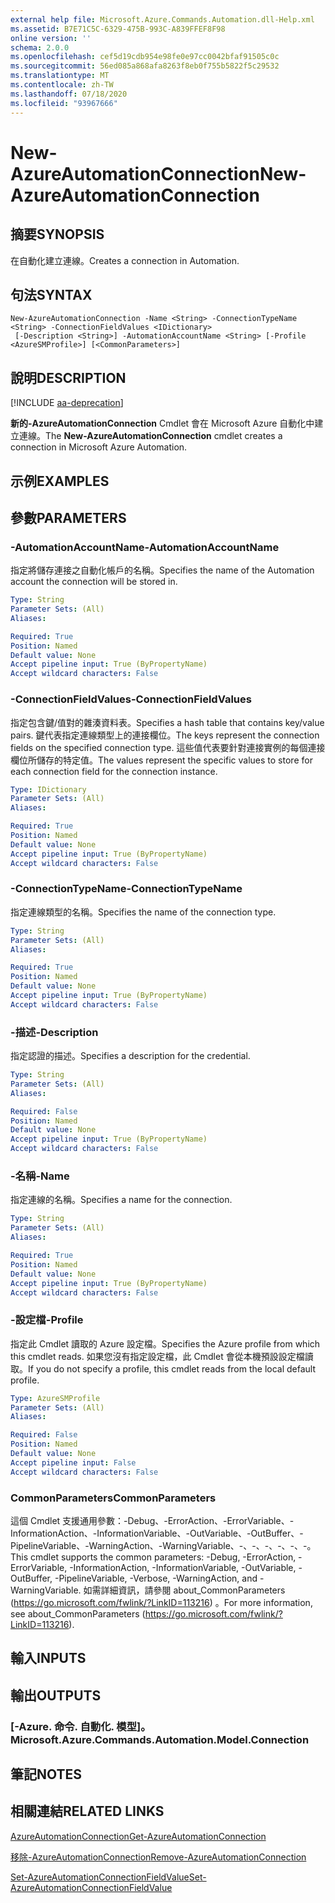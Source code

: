 ```yaml
---
external help file: Microsoft.Azure.Commands.Automation.dll-Help.xml
ms.assetid: B7E71C5C-6329-475B-993C-A839FFEF8F98
online version: ''
schema: 2.0.0
ms.openlocfilehash: cef5d19cdb954e98fe0e97cc0042bfaf91505c0c
ms.sourcegitcommit: 56ed085a868afa8263f8eb0f755b5822f5c29532
ms.translationtype: MT
ms.contentlocale: zh-TW
ms.lasthandoff: 07/18/2020
ms.locfileid: "93967666"
---
```

# <span data-ttu-id="e0b89-101">New-AzureAutomationConnection</span><span class="sxs-lookup"><span data-stu-id="e0b89-101">New-AzureAutomationConnection</span></span>

## <span data-ttu-id="e0b89-102">摘要</span><span class="sxs-lookup"><span data-stu-id="e0b89-102">SYNOPSIS</span></span>

<span data-ttu-id="e0b89-103">在自動化建立連線。</span><span class="sxs-lookup"><span data-stu-id="e0b89-103">Creates a connection in Automation.</span></span>

## <span data-ttu-id="e0b89-104">句法</span><span class="sxs-lookup"><span data-stu-id="e0b89-104">SYNTAX</span></span>

```
New-AzureAutomationConnection -Name <String> -ConnectionTypeName <String> -ConnectionFieldValues <IDictionary>
 [-Description <String>] -AutomationAccountName <String> [-Profile <AzureSMProfile>] [<CommonParameters>]
```

## <span data-ttu-id="e0b89-105">說明</span><span class="sxs-lookup"><span data-stu-id="e0b89-105">DESCRIPTION</span></span>

[!INCLUDE [aa-deprecation](../include/aa-deprecation.md)]

<span data-ttu-id="e0b89-106">**新的-AzureAutomationConnection** Cmdlet 會在 Microsoft Azure 自動化中建立連線。</span><span class="sxs-lookup"><span data-stu-id="e0b89-106">The **New-AzureAutomationConnection** cmdlet creates a connection in Microsoft Azure Automation.</span></span>

## <span data-ttu-id="e0b89-107">示例</span><span class="sxs-lookup"><span data-stu-id="e0b89-107">EXAMPLES</span></span>

## <span data-ttu-id="e0b89-108">參數</span><span class="sxs-lookup"><span data-stu-id="e0b89-108">PARAMETERS</span></span>

### <span data-ttu-id="e0b89-109">-AutomationAccountName</span><span class="sxs-lookup"><span data-stu-id="e0b89-109">-AutomationAccountName</span></span>
<span data-ttu-id="e0b89-110">指定將儲存連接之自動化帳戶的名稱。</span><span class="sxs-lookup"><span data-stu-id="e0b89-110">Specifies the name of the Automation account the connection will be stored in.</span></span>

```yaml
Type: String
Parameter Sets: (All)
Aliases: 

Required: True
Position: Named
Default value: None
Accept pipeline input: True (ByPropertyName)
Accept wildcard characters: False
```

### <span data-ttu-id="e0b89-111">-ConnectionFieldValues</span><span class="sxs-lookup"><span data-stu-id="e0b89-111">-ConnectionFieldValues</span></span>
<span data-ttu-id="e0b89-112">指定包含鍵/值對的雜湊資料表。</span><span class="sxs-lookup"><span data-stu-id="e0b89-112">Specifies a hash table that contains key/value pairs.</span></span>
<span data-ttu-id="e0b89-113">鍵代表指定連線類型上的連接欄位。</span><span class="sxs-lookup"><span data-stu-id="e0b89-113">The keys represent the connection fields on the specified connection type.</span></span>
<span data-ttu-id="e0b89-114">這些值代表要針對連接實例的每個連接欄位所儲存的特定值。</span><span class="sxs-lookup"><span data-stu-id="e0b89-114">The values represent the specific values to store for each connection field for the connection instance.</span></span>

```yaml
Type: IDictionary
Parameter Sets: (All)
Aliases: 

Required: True
Position: Named
Default value: None
Accept pipeline input: True (ByPropertyName)
Accept wildcard characters: False
```

### <span data-ttu-id="e0b89-115">-ConnectionTypeName</span><span class="sxs-lookup"><span data-stu-id="e0b89-115">-ConnectionTypeName</span></span>
<span data-ttu-id="e0b89-116">指定連線類型的名稱。</span><span class="sxs-lookup"><span data-stu-id="e0b89-116">Specifies the name of the connection type.</span></span>

```yaml
Type: String
Parameter Sets: (All)
Aliases: 

Required: True
Position: Named
Default value: None
Accept pipeline input: True (ByPropertyName)
Accept wildcard characters: False
```

### <span data-ttu-id="e0b89-117">-描述</span><span class="sxs-lookup"><span data-stu-id="e0b89-117">-Description</span></span>
<span data-ttu-id="e0b89-118">指定認證的描述。</span><span class="sxs-lookup"><span data-stu-id="e0b89-118">Specifies a description for the credential.</span></span>

```yaml
Type: String
Parameter Sets: (All)
Aliases: 

Required: False
Position: Named
Default value: None
Accept pipeline input: True (ByPropertyName)
Accept wildcard characters: False
```

### <span data-ttu-id="e0b89-119">-名稱</span><span class="sxs-lookup"><span data-stu-id="e0b89-119">-Name</span></span>
<span data-ttu-id="e0b89-120">指定連線的名稱。</span><span class="sxs-lookup"><span data-stu-id="e0b89-120">Specifies a name for the connection.</span></span>

```yaml
Type: String
Parameter Sets: (All)
Aliases: 

Required: True
Position: Named
Default value: None
Accept pipeline input: True (ByPropertyName)
Accept wildcard characters: False
```

### <span data-ttu-id="e0b89-121">-設定檔</span><span class="sxs-lookup"><span data-stu-id="e0b89-121">-Profile</span></span>
<span data-ttu-id="e0b89-122">指定此 Cmdlet 讀取的 Azure 設定檔。</span><span class="sxs-lookup"><span data-stu-id="e0b89-122">Specifies the Azure profile from which this cmdlet reads.</span></span>
<span data-ttu-id="e0b89-123">如果您沒有指定設定檔，此 Cmdlet 會從本機預設設定檔讀取。</span><span class="sxs-lookup"><span data-stu-id="e0b89-123">If you do not specify a profile, this cmdlet reads from the local default profile.</span></span>

```yaml
Type: AzureSMProfile
Parameter Sets: (All)
Aliases: 

Required: False
Position: Named
Default value: None
Accept pipeline input: False
Accept wildcard characters: False
```

### <span data-ttu-id="e0b89-124">CommonParameters</span><span class="sxs-lookup"><span data-stu-id="e0b89-124">CommonParameters</span></span>
<span data-ttu-id="e0b89-125">這個 Cmdlet 支援通用參數：-Debug、-ErrorAction、-ErrorVariable、-InformationAction、-InformationVariable、-OutVariable、-OutBuffer、-PipelineVariable、-WarningAction、-WarningVariable、-、-、-、-、-、-。</span><span class="sxs-lookup"><span data-stu-id="e0b89-125">This cmdlet supports the common parameters: -Debug, -ErrorAction, -ErrorVariable, -InformationAction, -InformationVariable, -OutVariable, -OutBuffer, -PipelineVariable, -Verbose, -WarningAction, and -WarningVariable.</span></span> <span data-ttu-id="e0b89-126">如需詳細資訊，請參閱 about_CommonParameters (https://go.microsoft.com/fwlink/?LinkID=113216) 。</span><span class="sxs-lookup"><span data-stu-id="e0b89-126">For more information, see about_CommonParameters (https://go.microsoft.com/fwlink/?LinkID=113216).</span></span>

## <span data-ttu-id="e0b89-127">輸入</span><span class="sxs-lookup"><span data-stu-id="e0b89-127">INPUTS</span></span>

## <span data-ttu-id="e0b89-128">輸出</span><span class="sxs-lookup"><span data-stu-id="e0b89-128">OUTPUTS</span></span>

### <span data-ttu-id="e0b89-129">[-Azure. 命令. 自動化. 模型]。</span><span class="sxs-lookup"><span data-stu-id="e0b89-129">Microsoft.Azure.Commands.Automation.Model.Connection</span></span>

## <span data-ttu-id="e0b89-130">筆記</span><span class="sxs-lookup"><span data-stu-id="e0b89-130">NOTES</span></span>

## <span data-ttu-id="e0b89-131">相關連結</span><span class="sxs-lookup"><span data-stu-id="e0b89-131">RELATED LINKS</span></span>

[<span data-ttu-id="e0b89-132">AzureAutomationConnection</span><span class="sxs-lookup"><span data-stu-id="e0b89-132">Get-AzureAutomationConnection</span></span>](./Get-AzureAutomationConnection.md)

[<span data-ttu-id="e0b89-133">移除-AzureAutomationConnection</span><span class="sxs-lookup"><span data-stu-id="e0b89-133">Remove-AzureAutomationConnection</span></span>](./Remove-AzureAutomationConnection.md)

[<span data-ttu-id="e0b89-134">Set-AzureAutomationConnectionFieldValue</span><span class="sxs-lookup"><span data-stu-id="e0b89-134">Set-AzureAutomationConnectionFieldValue</span></span>](./Set-AzureAutomationConnectionFieldValue.md)


